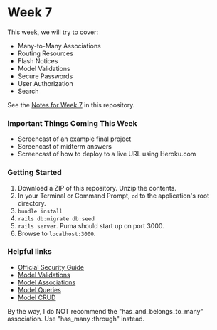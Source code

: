 # Week 7

This week, we will try to cover:

* Many-to-Many Associations
* Routing Resources
* Flash Notices
* Model Validations
* Secure Passwords
* User Authorization
* Search  

See the [Notes for Week 7](notes-week7.pdf) in this repository.

### Important Things Coming This Week

* Screencast of an example final project
* Screencast of midterm answers
* Screencast of how to deploy to a live URL using Heroku.com

### Getting Started

1. Download a ZIP of this repository.  Unzip the contents.
2. In your Terminal or Command Prompt, `cd` to the application's root directory.
3. `bundle install`
4. `rails db:migrate db:seed`
6. `rails server`.  Puma should start up on port 3000.
7. Browse to `localhost:3000`.

### Helpful links

* [Official Security Guide](http://guides.rubyonrails.org/security.html)
* [Model Validations](http://guides.rubyonrails.org/active_record_validations.html)
* [Model Associations](http://guides.rubyonrails.org/association_basics.html)
* [Model Queries](http://guides.rubyonrails.org/active_record_querying.html)
* [Model CRUD](http://guides.rubyonrails.org/active_record_basics.html)

By the way, I do NOT recommend the "has_and_belongs_to_many" association.  Use "has_many :through" instead.
